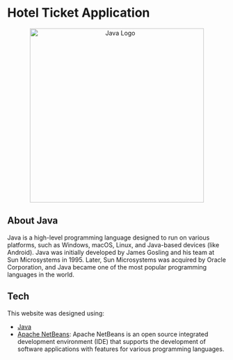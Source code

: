 # Hotel Ticket Application

<p align="center">
  <img alt="Java Logo" width="400px" src="https://logowik.com/content/uploads/images/java1655.logowik.com.webp">
</p>

## About Java
Java is a high-level programming language designed to run on various platforms, such as Windows, macOS, Linux, and Java-based devices (like Android). Java was initially developed by James Gosling and his team at Sun Microsystems in 1995. Later, Sun Microsystems was acquired by Oracle Corporation, and Java became one of the most popular programming languages in the world.

## Tech
This website was designed using:
- [Java](https://code.visualstudio.com/docs/editor/vscode-web)
- [Apache NetBeans](https://netbeans.apache.org/front/main/): Apache NetBeans is an open source integrated development environment (IDE) that supports the development of software applications with features for various programming languages.
